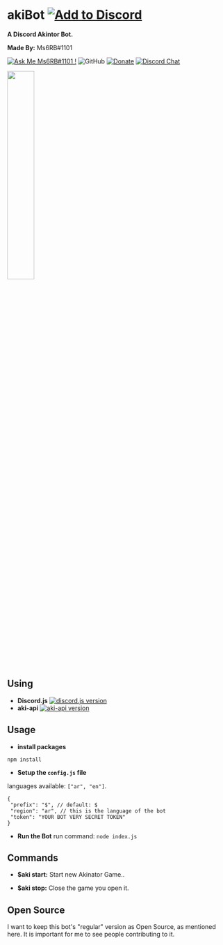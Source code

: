 

# akiBot [![Add to Discord](https://img.shields.io/badge/Add%20to-Discord-7289da.svg)](https://discordapp.com/oauth2/authorize?client_id=670402239218581514&scope=bot&permissions=85056)
**A Discord Akintor Bot.**

**Made By:** Ms6RB#1101



[![Ask Me Ms6RB#1101 !](https://img.shields.io/badge/Ask%20me-anything-1abc9c.svg)](https://discord.gg/EWku7Sx) ![GitHub](https://img.shields.io/github/license/ms6rb/akibot) [![Donate](https://img.shields.io/badge/Donate-PayPal-blue.svg)](https://www.paypal.me/qwdqwdqwd2201) [![Discord Chat](https://img.shields.io/discord/308323056592486420.svg)](https://discord.gg/dVBKa7E)

<img width="35%" height="35%" src="https://imgur.com/dPyfnvO.png">


## Using
 * **Discord.js** 
  [![discord.js version](https://badge.fury.io/js/discord.js.svg)](https://www.npmjs.com/package/discord.js)
 * **aki-api** 
  [![aki-api version](https://badge.fury.io/js/aki-api.svg)](https://www.npmjs.com/package/aki-api)


## Usage
 * **install packages**
  ```
  npm install
  ```
  

 * **Setup the ``config.js`` file**
 
  languages available: `["ar", "en"]`.
  ```
  {
   "prefix": "$", // default: $
   "region": "ar", // this is the language of the bot
   "token": "YOUR BOT VERY SECRET TOKEN"
  }
  ```
  
  
 * **Run the Bot**
  run command: ``node index.js``
  
  
## Commands
  * **$aki start:** Start new Akinator Game..
  
  * **$aki stop:** Close the game you open it.


## Open Source
I want to keep this bot's "regular" version as Open Source, as mentioned here. It is important for me to see people contributing to it.
  
